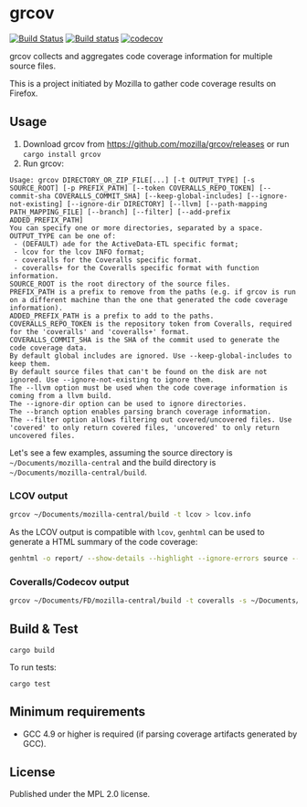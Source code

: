 # grcov

[![Build Status](https://travis-ci.org/mozilla/grcov.svg?branch=master)](https://travis-ci.org/mozilla/grcov)
[![Build status](https://ci.appveyor.com/api/projects/status/1957u00h26alxey2/branch/master?svg=true)](https://ci.appveyor.com/project/marco-c/grcov)
[![codecov](https://codecov.io/gh/mozilla/grcov/branch/master/graph/badge.svg)](https://codecov.io/gh/mozilla/grcov)

grcov collects and aggregates code coverage information for multiple source files.

This is a project initiated by Mozilla to gather code coverage results on Firefox.

## Usage

1. Download grcov from https://github.com/mozilla/grcov/releases or run ```cargo install grcov```
2. Run grcov:

```
Usage: grcov DIRECTORY_OR_ZIP_FILE[...] [-t OUTPUT_TYPE] [-s SOURCE_ROOT] [-p PREFIX_PATH] [--token COVERALLS_REPO_TOKEN] [--commit-sha COVERALLS_COMMIT_SHA] [--keep-global-includes] [--ignore-not-existing] [--ignore-dir DIRECTORY] [--llvm] [--path-mapping PATH_MAPPING_FILE] [--branch] [--filter] [--add-prefix ADDED_PREFIX_PATH]
You can specify one or more directories, separated by a space.
OUTPUT_TYPE can be one of:
 - (DEFAULT) ade for the ActiveData-ETL specific format;
 - lcov for the lcov INFO format;
 - coveralls for the Coveralls specific format.
 - coveralls+ for the Coveralls specific format with function information.
SOURCE_ROOT is the root directory of the source files.
PREFIX_PATH is a prefix to remove from the paths (e.g. if grcov is run on a different machine than the one that generated the code coverage information).
ADDED_PREFIX_PATH is a prefix to add to the paths.
COVERALLS_REPO_TOKEN is the repository token from Coveralls, required for the 'coveralls' and 'coveralls+' format.
COVERALLS_COMMIT_SHA is the SHA of the commit used to generate the code coverage data.
By default global includes are ignored. Use --keep-global-includes to keep them.
By default source files that can't be found on the disk are not ignored. Use --ignore-not-existing to ignore them.
The --llvm option must be used when the code coverage information is coming from a llvm build.
The --ignore-dir option can be used to ignore directories.
The --branch option enables parsing branch coverage information.
The --filter option allows filtering out covered/uncovered files. Use 'covered' to only return covered files, 'uncovered' to only return uncovered files.
```

Let's see a few examples, assuming the source directory is `~/Documents/mozilla-central` and the build directory is `~/Documents/mozilla-central/build`.

### LCOV output

```sh
grcov ~/Documents/mozilla-central/build -t lcov > lcov.info
```

As the LCOV output is compatible with `lcov`, `genhtml` can be used to generate a HTML summary of the code coverage:
```sh
genhtml -o report/ --show-details --highlight --ignore-errors source --legend lcov.info
```

### Coveralls/Codecov output

```sh
grcov ~/Documents/FD/mozilla-central/build -t coveralls -s ~/Documents/FD/mozilla-central --token YOUR_COVERALLS_TOKEN > coveralls.json
```

## Build & Test

```
cargo build
```

To run tests:
```
cargo test
```

## Minimum requirements

- GCC 4.9 or higher is required (if parsing coverage artifacts generated by GCC).

## License

Published under the MPL 2.0 license.
